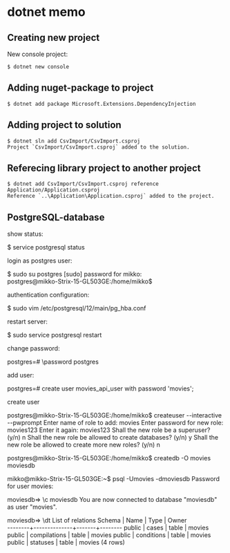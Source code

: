 

# dotnet memo

## Creating new project

New console project:

    $ dotnet new console

## Adding nuget-package to project

    $ dotnet add package Microsoft.Extensions.DependencyInjection

## Adding project to solution

    $ dotnet sln add CsvImport/CsvImport.csproj 
    Project `CsvImport/CsvImport.csproj` added to the solution.

## Referecing library project to another project

    $ dotnet add CsvImport/CsvImport.csproj reference Application/Application.csproj 
    Reference `..\Application\Application.csproj` added to the project.

## PostgreSQL-database

show status:

$ service postgresql status

login as postgres user:

$ sudo su postgres
[sudo] password for mikko:          
postgres@mikko-Strix-15-GL503GE:/home/mikko$

authentication configuration:

$ sudo vim /etc/postgresql/12/main/pg_hba.conf

restart server:

$ sudo service postgresql restart

change password:

postgres=# \password postgres

add user:

postgres=# create user movies_api_user with password 'movies';

create user

postgres@mikko-Strix-15-GL503GE:/home/mikko$ createuser --interactive --pwprompt
Enter name of role to add: movies
Enter password for new role: movies123
Enter it again: movies123
Shall the new role be a superuser? (y/n) n
Shall the new role be allowed to create databases? (y/n) y
Shall the new role be allowed to create more new roles? (y/n) n

postgres@mikko-Strix-15-GL503GE:/home/mikko$ createdb -O movies moviesdb


mikko@mikko-Strix-15-GL503GE:~$ psql -Umovies -dmoviesdb
Password for user movies: 

moviesdb=> \c moviesdb
You are now connected to database "moviesdb" as user "movies".

moviesdb=> \dt
           List of relations
 Schema |     Name     | Type  | Owner  
--------+--------------+-------+--------
 public | cases        | table | movies
 public | compilations | table | movies
 public | conditions   | table | movies
 public | statuses     | table | movies
(4 rows)

